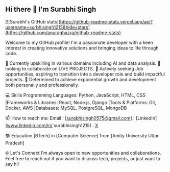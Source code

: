 ## Hi there 👋 I'm Surabhi Singh


[![Surabhi's GitHub stats](https://github-readme-stats.vercel.app/api?username=surbhisingh1215&hide=stars](https://github.com/anuraghazra/github-readme-stats)

Welcome to my GitHub profile! I'm a passionate developer with a keen interest in creating innovative solutions and bringing ideas to life through code.

🌱 Currently upskilling in various domains including AI and data analysis. 👯 looking to collaborate on LIVE PROJECTS.
🤔 Actively seeking Job opportunities, aspiring to transition into a developer role and build impactful projects.
🎯 Determined to achieve exponential growth and development both personally and professionally.

💻 Skills
Programming Languages: Python, JavaScript, HTML, CSS
|Frameworks & Libraries: React, Node.js, Django
|Tools & Platforms: Git, Docker, AWS
|Databases: MySQL, PostgreSQL, MongoDB

📫 How to reach me: Email : [surabhisingh0575@gmail.com] : [LinkedIn](www.linkedin.com/in/
surabhisingh1215) : [X](https://x.com/1Singh1209)

📚 Education
[BTech] in [Computer Science] from [Amity University Uttar Pradesh]

🌐 Let's Connect
I'm always open to new opportunities and collaborations. Feel free to reach out if you want to discuss tech, projects, or just want to say hi!
